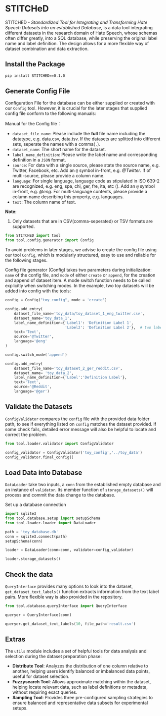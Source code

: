# STITCHeD
 STITCHED - *Standardized Tool for Integrating and Transforming Hate Speech Datasets into an established Database*, is a data tool integrating different datasets in the research domain of Hate Speech, whose schemas often differ greatly, into a SQL database, while preserving the original label name and label definition. The design allows for a more flexible way of dataset combination and data extraction.

## Install the Package

```bash
pip install STITCHED==0.1.0
```

## Generate Config File

Configuration File for the database can be either supplied or created with our `Config` tool. However, it is crucial for the later stages that supplied config file conform to the following manuals:

Manual for the Config file：
- `dataset_file_name`: Please include the **full** file name including the datatype, e.g. data.csv, data.tsv. If the datasets are splitted into different sets, seperate the names with a comma(`,`).
- `dataset_name`: The short name for the dataset.
- `label_name_definition`: Please write the label name and corresponding definition in a `JSON` format.
- `source`: For data with a single source, please state the source name, e.g. Twitter, Facebook, etc. Add an `@` symbol in-front, e.g. *@Twitter*. If of multi-source, please provide a column name.
- `language`: For single language, language code as stipulated in ISO 639-2 are recognized, e.g. eng, spa, chi, ger, fre, ita, etc (). Add an `@` symbol in-front, e.g. *@eng*. For multi-language contents, please provide a column name describing this property, e.g. languages.
- `text`: The column name of text.

**Note**:
1. Only datasets that are in CSV(comma-seperated) or TSV formats are supported.


```python
from STITCHED import tool
from tool.config.generator import Config
```

To avoid problems in later stages, we advise to create the config file using our tool `Config`, which is modularly structured, easy to use and reliable for the following stages. 

Config file generator (Config) takes two parameters during initialization: `name` of the config file, and `mode` of either `create` or `append`, for the creation and append of dataset item. A mode switch function needs to be called explicitly when switching modes. In the example, two toy datasets will be added into config with the tools:


```python
config = Config("toy_config", mode = 'create')
```

```python
config.add_entry(
    dataset_file_name='toy_data/toy_dataset_1_eng_twitter.csv',
    dataset_name='toy_data_1',
    label_name_definition={'Label1': 'Definition Label 1',
                           'Label2': 'Definition Label 2'},  # two label columns
    text='Text',
    source='@Twitter',
    language='@eng'
)
```


```python
config.switch_mode('append')
```


```python
config.add_entry(    
    dataset_file_name='toy_dataset_2_ger_reddit.csv',
    dataset_name= 'toy_data_2',
    label_name_definition={'Label':'Definition Label'},
    text='Text',
    source='@Reddit',
    language='@ger')
```

## Validate the Datasets
`ConfigValidator` compares the `config` file with the provided data folder path, to see if everything listed on `config` matches the dataset provided. If some check fails, detailed error message will also be helpful to locate and correct the problem.


```python
from tool.loader.validator import ConfigValidator
```


```python
config_validator = ConfigValidator('toy_config','../toy_data')
config_validator.final_config()
```

## Load Data into Database
`DataLoader` take two inputs, a `conn` from the established empty database and an instance of `validator`. Its member function of `storage_datasets()` will process and commit the data change to the database.

Set up a database connection

```python
import sqlite3
from tool.database.setup import setupSchema
from tool.loader.loader import DataLoader

path = 'toy_database.db'
conn = sqlite3.connect(path)
setupSchema(conn)
```

```python
loader = DataLoader(conn=conn, validator=config_validator)
```

```python
loader.storage_datasets()
```    

## Check the data
`QueryInterface` provides many options to look into the dataset, `get_dataset_text_labels()` function extracts information from the text label pairs. More flexible way is also provided in the repository.


```python
from tool.database.queryInterface import QueryInterface
```


```python
queryer = QueryInterface(conn)
```


```python
queryer.get_dataset_text_labels(10, file_path='result.csv')
```

## Extras

The `utils` module includes a set of helpful tools for data analysis and selection during the dataset preparation phase:

- **Distribute Tool**: Analyzes the distribution of one column relative to another, helping users identify balanced or imbalanced data points, useful for dataset selection.
- **Fuzzysearch Tool**: Allows approximate matching within the dataset, helping locate relevant data, such as label definitions or metadata, without requiring exact queries.
- **Sampling Tool**: Provides three pre-configured sampling strategies to ensure balanced and representative data subsets for experimental setups.

